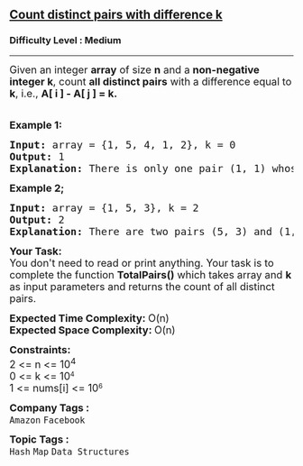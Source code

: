 <h2><a href="https://www.geeksforgeeks.org/problems/count-distinct-pairs-with-difference-k1233/1">Count distinct pairs with difference k</a></h2><h3>Difficulty Level : Medium</h3><hr><div class="problems_problem_content__Xm_eO"><p><span style="font-size: 18px;">Given an integer <strong>array</strong> of size <strong>n</strong> and a <strong>non-negative integer k</strong>, count <strong>all distinct pairs</strong> with a difference equal to <strong>k</strong>, i.e., <strong>A[ i ] - A[ j ] = k.</strong><br>&nbsp;</span></p>
<p><span style="font-size: 18px;"><strong>Example 1:</strong></span></p>
<pre><span style="font-size: 18px;"><strong>Input: </strong>array = {1, 5, 4, 1, 2}, k = 0
<strong>Output: </strong>1
<strong>Explanation: </strong>There is only one pair (1, 1) whose difference equal to 0.</span>
</pre>
<p><span style="font-size: 18px;"><strong>Example 2;</strong></span></p>
<pre><span style="font-size: 18px;"><strong>Input: </strong>array = {1, 5, 3}, k = 2</span>
<span style="font-size: 18px;"><strong>Output: </strong>2
<strong>Explanation: </strong>There are two pairs (5, 3) and (1, 3) whose difference equal to 2.</span>
</pre>
<p><span style="font-size: 18px;"><strong>Your Task:</strong><br>You don't need to read or print anything. Your task is to complete the function&nbsp;<strong>TotalPairs()</strong> which takes array and <strong>k</strong> as input parameters and returns the count of all distinct pairs.</span></p>
<p><span style="font-size: 18px;"><strong>Expected Time Complexity:&nbsp;</strong>O(n)<br><strong>Expected Space Complexity:&nbsp;</strong>O(n)</span></p>
<p><span style="font-size: 18px;"><strong>Constraints:</strong><br>2 &lt;= n &lt;= 10<sup>4<br></sup></span><span style="font-size: 18px;">0 &lt;= k &lt;= 10</span><sup>4</sup><br><span style="font-size: 18px;">1 &lt;= nums[i] &lt;= </span><span style="font-size: 18px;">10</span><sup>6</sup></p></div><p><span style=font-size:18px><strong>Company Tags : </strong><br><code>Amazon</code>&nbsp;<code>Facebook</code>&nbsp;<br><p><span style=font-size:18px><strong>Topic Tags : </strong><br><code>Hash</code>&nbsp;<code>Map</code>&nbsp;<code>Data Structures</code>&nbsp;